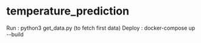 # temperature_prediction
Run : python3 get_data.py (to fetch first data) 
Deploy :  docker-compose up --build 

